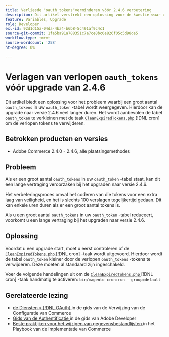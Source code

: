 ```yaml
---
title: Verliesde "oauth_tokens"verminderen vóór 2.4.6 verbetering
description: Dit artikel verstrekt een oplossing voor de kwestie waar u een groot aantal ` oauth_tokens ` in uw lijst ` oauth_token ` ziet, die een lange vertraging in verbetering tot versie 2.4.6 kan veroorzaken. Het wordt aanbevolen de tabel ` oauth_token` te verkleinen met CleanExpiredTokens.php.
feature: Variables, Upgrade
role: Developer
exl-id: 92d1d15a-04da-4ba4-b6b8-5c491af9c4c1
source-git-commit: 1fa5ba91a788351c7a7ce8bc0e826f05c5d98de5
workflow-type: tm+mt
source-wordcount: '258'
ht-degree: 0%

---
```


# Verlagen van verlopen `oauth_tokens` vóór upgrade van 2.4.6

Dit artikel biedt een oplossing voor het probleem waarbij een groot aantal `oauth_tokens` in uw `oauth_token` -tabel wordt weergegeven. Hierdoor kan de upgrade naar versie 2.4.6 veel langer duren. Het wordt aanbevolen de tabel `oauth_token` te verkleinen met de taak [`CleanExpiredTokens.php` ](https://github.com/magento/magento2/blob/2.4.5-p2/app/code/Magento/Integration/Cron/CleanExpiredTokens.php) [!DNL cron] om de verlopen tokens te verwijderen.

## Betrokken producten en versies

* Adobe Commerce 2.4.0 - 2.4.6, alle plaatsingsmethodes

## Probleem

Als er een groot aantal `oauth_tokens` in uw `oauth_token` -tabel staat, kan dit een lange vertraging veroorzaken bij het upgraden naar versie 2.4.6.

Het verbeteringsproces omvat het coderen van die tokens voor een extra laag van veiligheid, en het is slechts 100 verslagen tegelijkertijd gedaan. Dit kan enkele uren duren als er een groot aantal tokens is.

Als u een groot aantal `oauth_tokens` in uw `oauth_token` -tabel reduceert, voorkomt u een lange vertraging bij het upgraden naar versie 2.4.6.

## Oplossing

Voordat u een upgrade start, moet u eerst controleren of de [`CleanExpiredTokens.php` ](https://github.com/magento/magento2/blob/2.4.5-p2/app/code/Magento/Integration/Cron/CleanExpiredTokens.php) [!DNL cron] -taak wordt uitgevoerd. Hierdoor wordt de tabel `oauth_token` kleiner door de verlopen `oauth_tokens` -tokens te verwijderen. Deze moeten al standaard zijn ingeschakeld.

Voer de volgende handelingen uit om de [`CleanExpiredTokens.php` ](https://github.com/magento/magento2/blob/2.4.5-p2/app/code/Magento/Integration/Cron/CleanExpiredTokens.php) [!DNL cron] -taak handmatig te activeren:
```bin/magento cron:run --group=default```

## Gerelateerde lezing

* [ de Diensten >  [!DNL OAuth] ](https://experienceleague.adobe.com/docs/commerce-admin/config/services/oauth.html) in de gids van de Verwijzing van de Configuratie van Commerce
* [ Gids van de Authentificatie ](https://developer.adobe.com/developer-console/docs/guides/authentication/) in de gids van Adobe Developer
* [ Beste praktijken voor het wijzigen van gegevensbestandlijsten ](https://experienceleague.adobe.com/en/docs/commerce-operations/implementation-playbook/best-practices/development/modifying-core-and-third-party-tables#why-adobe-recommends-avoiding-modifications) in het Playbook van de Implementatie van Commerce
